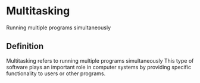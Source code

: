 # Multitasking

Running multiple programs simultaneously

## Definition
Multitasking refers to running multiple programs simultaneously This type of software plays an important role in computer systems by providing specific functionality to users or other programs.
